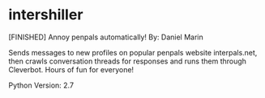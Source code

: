# intershiller
[FINISHED] Annoy penpals automatically!
By: Daniel Marin

Sends messages to new profiles on popular penpals website interpals.net, then crawls conversation threads for responses and runs them through Cleverbot.
Hours of fun for everyone!

Python Version: 2.7

